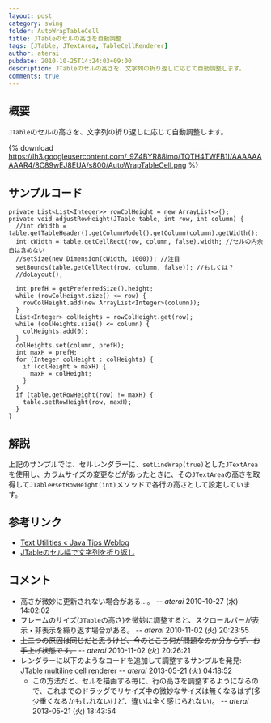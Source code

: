 ```yaml
---
layout: post
category: swing
folder: AutoWrapTableCell
title: JTableのセルの高さを自動調整
tags: [JTable, JTextArea, TableCellRenderer]
author: aterai
pubdate: 2010-10-25T14:24:03+09:00
description: JTableのセルの高さを、文字列の折り返しに応じて自動調整します。
comments: true
---
```

## 概要
`JTable`のセルの高さを、文字列の折り返しに応じて自動調整します。

{% download https://lh3.googleusercontent.com/_9Z4BYR88imo/TQTH4TWFB1I/AAAAAAAAAR4/8C89wEJ8EUA/s800/AutoWrapTableCell.png %}

## サンプルコード
<pre class="prettyprint"><code>private List&lt;List&lt;Integer&gt;&gt; rowColHeight = new ArrayList&lt;&gt;();
private void adjustRowHeight(JTable table, int row, int column) {
  //int cWidth = table.getTableHeader().getColumnModel().getColumn(column).getWidth();
  int cWidth = table.getCellRect(row, column, false).width; //セルの内余白は含めない
  //setSize(new Dimension(cWidth, 1000)); //注目
  setBounds(table.getCellRect(row, column, false)); //もしくは？
  //doLayout();

  int prefH = getPreferredSize().height;
  while (rowColHeight.size() &lt;= row) {
    rowColHeight.add(new ArrayList&lt;Integer&gt;(column));
  }
  List&lt;Integer&gt; colHeights = rowColHeight.get(row);
  while (colHeights.size() &lt;= column) {
    colHeights.add(0);
  }
  colHeights.set(column, prefH);
  int maxH = prefH;
  for (Integer colHeight : colHeights) {
    if (colHeight &gt; maxH) {
      maxH = colHeight;
    }
  }
  if (table.getRowHeight(row) != maxH) {
    table.setRowHeight(row, maxH);
  }
}
</code></pre>

## 解説
上記のサンプルでは、セルレンダラーに、`setLineWrap(true)`とした`JTextArea`を使用し、カラムサイズの変更などがあったときに、その`JTextArea`の高さを取得して`JTable#setRowHeight(int)`メソッドで各行の高さとして設定しています。

## 参考リンク
- [Text Utilities « Java Tips Weblog](http://tips4java.wordpress.com/2008/10/26/text-utilities/)
- [JTableのセル幅で文字列を折り返し](http://ateraimemo.com/Swing/TableCellRenderer.html)

<!-- dummy comment line for breaking list -->

## コメント
- 高さが微妙に更新されない場合がある…。 -- *aterai* 2010-10-27 (水) 14:02:02
- フレームのサイズ(`JTable`の高さ)を微妙に調整すると、スクロールバーが表示・非表示を繰り返す場合がある。 -- *aterai* 2010-11-02 (火) 20:23:55
- ~~上二つの原因は同じだと思うけど、今のところ何が問題なのか分からず、お手上げ状態です。~~ -- *aterai* 2010-11-02 (火) 20:26:21
- レンダラーに以下のようなコードを追加して調整するサンプルを発見: [JTable multiline cell renderer](http://blog.botunge.dk/post/2009/10/09/JTable-multiline-cell-renderer.aspx) -- *aterai* 2013-05-21 (火) 04:18:52
    - この方法だと、セルを描画する毎に、行の高さを調整するようになるので、これまでのドラッグでリサイズ中の微妙なサイズは無くなるはず(多少重くなるかもしれないけど、違いは全く感じられない)。 -- *aterai* 2013-05-21 (火) 18:43:54

<!-- dummy comment line for breaking list -->
